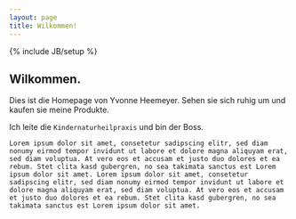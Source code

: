 ```yaml
---
layout: page
title: Wilkommen!
---
```

{% include JB/setup %}

## Wilkommen.

Dies ist die Homepage von Yvonne Heemeyer. Sehen sie sich ruhig um und kaufen sie meine Produkte.

Ich leite die `Kindernaturheilpraxis` und bin der Boss.

    Lorem ipsum dolor sit amet, consetetur sadipscing elitr, sed diam nonumy eirmod tempor invidunt ut labore et dolore magna aliquyam erat, sed diam voluptua. At vero eos et accusam et justo duo dolores et ea rebum. Stet clita kasd gubergren, no sea takimata sanctus est Lorem ipsum dolor sit amet. Lorem ipsum dolor sit amet, consetetur sadipscing elitr, sed diam nonumy eirmod tempor invidunt ut labore et dolore magna aliquyam erat, sed diam voluptua. At vero eos et accusam et justo duo dolores et ea rebum. Stet clita kasd gubergren, no sea takimata sanctus est Lorem ipsum dolor sit amet.
